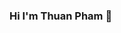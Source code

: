 ### Hi I'm Thuan Pham 👋

<!--
**thuanpham7/thuanpham7** is a ✨ _special_ ✨ repository because its `README.md` (this file) appears on your GitHub profile.

[![Anurag's GitHub stats](https://github-readme-stats.vercel.app/api?username=thuanpham7)](https://github.com/thuanpham7/github-readme-stats)
